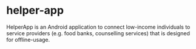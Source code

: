 # helper-app
HelperApp is an Android application to connect low-income individuals to service providers (e.g. food banks, counselling services) that is designed for offline-usage.
